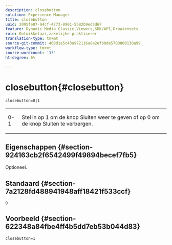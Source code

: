 ```yaml
---
description: closebutton
solution: Experience Manager
title: closebutton
uuid: 2095fe87-94cf-4773-8901-5582b9ed5d67
feature: Dynamic Media Classic,Viewers,SDK/API,Draaiensets
role: Ontwikkelaar,zakelijke praktiserer
translation-type: tm+mt
source-git-commit: 469d1a5c43a972116a8a2efb0de5708800130a99
workflow-type: tm+mt
source-wordcount: '33'
ht-degree: 6%

---
```



# closebutton{#closebutton}

`closebutton=0|1`

<table id="table_9B98C97485DD4DEB8A6ECBCE8DF6B886"> 
 <tbody> 
  <tr> 
   <td colname="col1"> <p> <span class="codeph"> 0-1  </span> </p> </td> 
   <td colname="col2"> <p> Stel in op <span class="codeph"> 1</span> om de knop Sluiten weer te geven of op <span class="codeph"> 0</span> om de knop Sluiten te verbergen. </p> </td> 
  </tr> 
 </tbody> 
</table>

## Eigenschappen {#section-924163cb2f6542499f49894becef7fb5}

Optioneel.

## Standaard {#section-7a2128fd488941948aff18421f533ccf}

`0`

## Voorbeeld {#section-622348a84fbe4ff4b5dd7eb53b044d83}

`closebutton=1`

